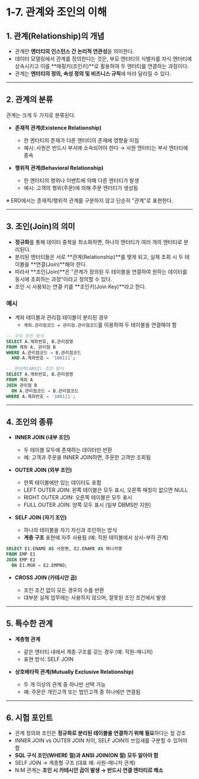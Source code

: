 # 1-7. 관계와 조인의 이해

## 1. 관계(Relationship)의 개념
- 관계란 **엔터티의 인스턴스 간 논리적 연관성**을 의미한다.  
- 데이터 모델링에서 관계를 정의한다는 것은, 부모 엔터티의 식별자를 자식 엔터티에 상속시키고 이를 **매핑키(조인키)**로 활용하여 두 엔터티를 연결하는 과정이다.  
- 관계는 **엔터티의 정의, 속성 정의 및 비즈니스 규칙**에 따라 달라질 수 있다.

---

## 2. 관계의 분류
관계는 크게 두 가지로 분류된다.

- **존재적 관계(Existence Relationship)**  
  - 한 엔터티의 존재가 다른 엔터티의 존재에 영향을 미침  
  - 예시: 사원은 반드시 부서에 소속되어야 한다 → 사원 엔터티는 부서 엔터티에 종속

- **행위적 관계(Behavioral Relationship)**  
  - 한 엔터티의 행위나 이벤트에 의해 다른 엔터티가 발생  
  - 예시: 고객의 행위(주문)에 의해 주문 엔터티가 생성됨

※ ERD에서는 존재적/행위적 관계를 구분하지 않고 단순히 "관계"로 표현한다.

---

## 3. 조인(Join)의 의미
- **정규화**를 통해 데이터 중복을 최소화하면, 하나의 엔터티가 여러 개의 엔터티로 분리된다.  
- 분리된 엔터티들은 서로 **관계(Relationship)**를 맺게 되고, 실제 조회 시 두 테이블을 **연결(Join)**해야 한다.  
- 따라서 **조인(Join)**은 "관계가 정의된 두 테이블을 연결하여 원하는 데이터를 동시에 조회하는 과정"이라고 정의할 수 있다.  
- 조인 시 사용되는 연결 키를 **조인키(Join Key)**라고 한다.

### 예시
- 계좌 테이블과 관리점 테이블이 분리된 경우  
  - `계좌.관리점코드 = 관리점.관리점코드`를 이용하여 두 테이블을 연결해야 함  

```sql
-- 구식 조인 방식
SELECT A.계좌번호, B.관리점명
FROM 계좌 A, 관리점 B
WHERE A.관리점코드 = B.관리점코드
  AND A.계좌번호 = '100111';

-- 현대적(ANSI) 조인 방식
SELECT A.계좌번호, B.관리점명
FROM 계좌 A
JOIN 관리점 B
  ON A.관리점코드 = B.관리점코드
WHERE A.계좌번호 = '100111';
```

---

## 4. 조인의 종류

* **INNER JOIN (내부 조인)**

    * 두 테이블 모두에 존재하는 데이터만 반환
    * 예: 고객과 주문을 INNER JOIN하면, 주문한 고객만 조회됨

* **OUTER JOIN (외부 조인)**

    * 한쪽 테이블에만 있는 데이터도 포함
    * LEFT OUTER JOIN: 왼쪽 테이블은 모두 표시, 오른쪽 매칭이 없으면 NULL
    * RIGHT OUTER JOIN: 오른쪽 테이블은 모두 표시
    * FULL OUTER JOIN: 양쪽 모두 표시 (일부 DBMS만 지원)

* **SELF JOIN (자기 조인)**

    * 하나의 테이블을 자기 자신과 조인하는 방식
    * **계층 구조** 표현에 자주 사용됨 (예: 직원 테이블에서 상사-부하 관계)

```sql
SELECT E1.ENAME AS 사원명, E2.ENAME AS 매니저명
FROM EMP E1
JOIN EMP E2
  ON E1.MGR = E2.EMPNO;
```

* **CROSS JOIN (카테시안 곱)**

    * 조인 조건 없이 모든 경우의 수를 반환
    * 대부분 실제 업무에는 사용하지 않으며, 잘못된 조인 조건에서 발생

---

## 5. 특수한 관계

* **계층형 관계**

    * 같은 엔터티 내에서 계층 구조를 갖는 경우 (예: 직원-매니저)
    * 표현 방식: SELF JOIN

* **상호배타적 관계(Mutually Exclusive Relationship)**

    * 두 개 이상의 관계 중 하나만 선택 가능
    * 예: 주문은 개인고객 또는 법인고객 중 하나에만 연결됨

---

## 6. 시험 포인트

* 관계 정의와 조인은 **정규화로 분리된 테이블을 연결하기 위해 필요**하다는 점 강조
* INNER JOIN vs OUTER JOIN 차이, SELF JOIN의 쓰임새를 구분할 수 있어야 함
* **SQL 구식 조인(WHERE 절)과 ANSI JOIN(ON 절) 모두 알아야 함**
* SELF JOIN → 계층형 구조 (대표 예: 사원-매니저 관계)
* N\:M 관계는 **조인 시 카테시안 곱이 발생 → 반드시 연결 엔터티로 해소**
